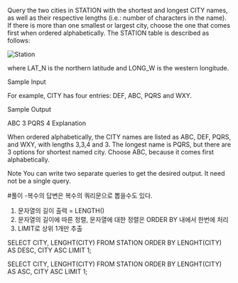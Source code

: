 Query the two cities in STATION with the shortest and longest CITY names, as well as their respective lengths (i.e.: number of characters in the name). If there is more than one smallest or largest city, choose the one that comes first when ordered alphabetically.
The STATION table is described as follows:

![Station](https://s3.amazonaws.com/hr-challenge-images/9336/1449345840-5f0a551030-Station.jpg)

where LAT_N is the northern latitude and LONG_W is the western longitude.

Sample Input

For example, CITY has four entries: DEF, ABC, PQRS and WXY.

Sample Output

ABC 3
PQRS 4
Explanation

When ordered alphabetically, the CITY names are listed as ABC, DEF, PQRS, and WXY, with lengths 3,3,4 and 3. The longest name is PQRS, but there are 3 options for shortest named city. Choose ABC, because it comes first alphabetically.

Note
You can write two separate queries to get the desired output. It need not be a single query.

#풀이
-복수의 답변은 복수의 쿼리문으로 뽑을수도 있다.

1. 문자열의 길이 출력 = LENGTH() 
2. 문자열의 길이에 따른 정렬, 문자열에 대한 정렬은 ORDER BY 내에서 한번에 처리
3. LIMIT로 상위 1개만 추출

SELECT CITY, LENGHT(CITY)
FROM STATION
ORDER BY LENGHT(CITY) AS DESC, CITY ASC
LIMIT 1;

SELECT CITY, LENGHT(CITY)
FROM STATION
ORDER BY LENGHT(CITY) AS ASC, CITY ASC
LIMIT 1;




